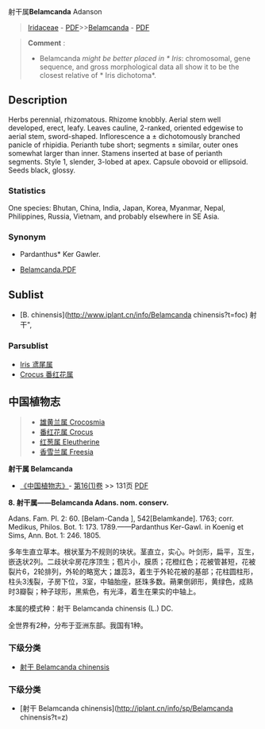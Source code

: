 射干属**Belamcanda** Adanson

> [Iridaceae](http://www.iplant.cn/info/Iridaceae?t=foc) - [PDF](http://www.iplant.cn/foc/pdf/Iridaceae.pdf)>>[Belamcanda](http://www.iplant.cn/info/Belamcanda?t=foc) - [PDF](http://www.iplant.cn/foc/pdf/Belamcanda.pdf)

> **Comment** : 
> * Belamcanda *might be better placed in * Iris*: chromosomal, gene sequence, and gross morphological data all show it to be the closest relative of * Iris dichotoma*.

## Description

Herbs perennial, rhizomatous. Rhizome knobbly. Aerial stem well developed, erect, leafy. Leaves cauline, 2-ranked, oriented edgewise to aerial stem, sword-shaped. Inflorescence a ± dichotomously branched panicle of rhipidia. Perianth tube short; segments ± similar, outer ones somewhat larger than inner. Stamens inserted at base of perianth segments. Style 1, slender, 3-lobed at apex. Capsule obovoid or ellipsoid. Seeds black, glossy.

### Statistics
One species: Bhutan, China, India, Japan, Korea, Myanmar, Nepal, Philippines, Russia, Vietnam, and probably elsewhere in SE Asia.

### Synonym
* Pardanthus* Ker Gawler.

* [Belamcanda.PDF](http://www.iplant.cn/foc/pdf/Belamcanda.pdf)
## Sublist
* [B.  chinensis](http://www.iplant.cn/info/Belamcanda chinensis?t=foc) 射干",

### Parsublist

* [Iris  鸢尾属](http://www.iplant.cn/info/Iris?t=foc)
* [Crocus  番红花属](http://www.iplant.cn/info/Crocus?t=foc)

## 中国植物志

> * [雄黄兰属  Crocosmia](http://www.iplant.cn/info/Crocosmia?t=z)
> * [番红花属  Crocus](http://www.iplant.cn/info/Crocus?t=z)
> * [红葱属  Eleutherine](http://www.iplant.cn/info/Eleutherine?t=z)
> * [香雪兰属  Freesia](http://www.iplant.cn/info/Freesia?t=z)

**射干属 Belamcanda**

* [《中国植物志》](http://www.iplant.cn/frps)- [第16(1)卷](http://www.iplant.cn/frps/vol/16(1)) >> 131页 [PDF](http://www.iplant.cn/frps/pdf/16(1)/131y.pdf)

**8. 射干属——Belamcanda Adans. nom. conserv.**

Adans. Fam. Pl. 2: 60. [Belam-Canda ], 542[Belamkande]. 1763; corr. Medikus, Philos. Bot. 1: 173. 1789.——Pardanthus Ker-Gawl. in Koenig et Sims, Ann. Bot. 1: 246. 1805.

多年生直立草本。根状茎为不规则的块状。茎直立，实心。叶剑形，扁平，互生，嵌迭状2列。二歧状伞房花序顶生；苞片小，膜质；花橙红色；花被管甚短，花被裂片6，2轮排列，外轮的略宽大；雄蕊3，着生于外轮花被的基部；花柱圆柱形，柱头3浅裂，子房下位，3室，中轴胎座，胚珠多数。蒴果倒卵形，黄绿色，成熟时3瓣裂；种子球形，黑紫色，有光泽，着生在果实的中轴上。

本属的模式种：射干 Belamcanda chinensis (L.) DC.

全世界有2种，分布于亚洲东部。我国有1种。

### 下级分类
* [射干  Belamcanda chinensis](Belamcanda-chinensis-射干.md)

### 下级分类
* [射干  Belamcanda chinensis](http://iplant.cn/info/sp/Belamcanda chinensis?t=z)
